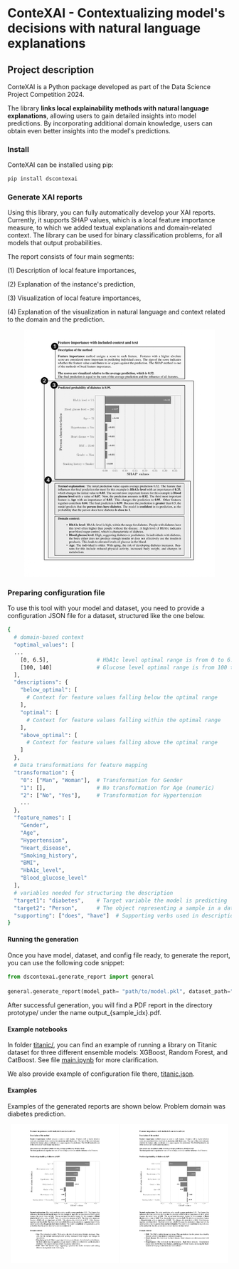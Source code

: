 # ConteXAI - Contextualizing model's decisions with natural language explanations

## Project description
ConteXAI is a Python package developed as part of the Data Science Project Competition 2024. 

The library **links local explainability methods with natural language explanations**, allowing users to gain detailed insights into model predictions.
By incorporating additional domain knowledge, users can obtain even better insights into the model's predictions.

### Install

ConteXAI can be installed using pip:
```bash
pip install dscontexai
```

### Generate XAI reports

Using this library, you can fully automatically develop your XAI reports. Currently, it supports SHAP values, which is a local feature importance measure, to which we added textual explanations and domain-related context.
The library can be used for binary classification problems, for all models that output probabilities.

The report consists of four main segments: 

  (1) Description of local feature importances, 

  (2) Explanation of the instance's prediction, 

  (3) Visualization of local feature importances, 
  
  (4) Explanation of the visualization in natural language and context related to the domain and the prediction. 

<p align="center">
  <img src="other/XAI_2_page-0001.jpg" alt="Report structure" width="85%">
</p>



### Preparing configuration file
To use this tool with your model and dataset, you need to provide a configuration JSON file for a dataset, structured like the one below.

```bash
{
  # domain-based context
  "optimal_values": [
  ...
    [0, 6.5],               # HbA1c level optimal range is from 0 to 6.5
    [100, 140]              # Glucose level optimal range is from 100 to 140 
  ],
  "descriptions": {
    "below_optimal": [
      # Context for feature values falling below the optimal range
    ],
    "optimal": [
      # Context for feature values falling within the optimal range
    ],
    "above_optimal": [
      # Context for feature values falling above the optimal range
    ]
  },
  # Data transformations for feature mapping
  "transformation": {
    "0": ["Man", "Woman"],  # Transformation for Gender
    "1": [],                # No transformation for Age (numeric)
    "2": ["No", "Yes"],     # Transformation for Hypertension
    ...
  },
  "feature_names": [
    "Gender",
    "Age",
    "Hypertension",
    "Heart_disease",
    "Smoking_history",
    "BMI",
    "HbA1c_level",
    "Blood_glucose_level"
  ],
  # variables needed for structuring the description
  "target1": "diabetes",    # Target variable the model is predicting
  "target2": "Person",      # The object representing a sample in a data
  "supporting": ["does", "have"]  # Supporting verbs used in descriptions
}
```

#### Running the generation
Once you have model, dataset, and config file ready, to generate the report, you can use the following code snippet:
  
  ```python
  from dscontexai.generate_report import general

  general.generate_report(model_path= "path/to/model.pkl", dataset_path="path/to/data.csv", config="path/to/config.json", idx=sample_idx)
  ```

After successful generation, you will find a PDF report in the directory prototype/ under the name output_{sample_idx}.pdf.

#### Example notebooks

In folder [titanic/](./titanic), you can find an example of running a library on Titanic dataset for three different ensemble models: XGBoost, Random Forest, and CatBoost. See file [main.ipynb](./titanic/main.ipynb) for more clarification.

We also provide example of configuration file there, [titanic.json](/titanic/configurations/titanic.json).
 
#### Examples
Examples of the generated reports are shown below. Problem domain was diabetes prediction.

<p align="center">
  <img src="/other/output_10_page-0001.jpg" alt="Example of a report" width="48%">
  <img src="/other/output_4130_page-0001.jpg" alt="Example of a report" width="48%">
</p>



